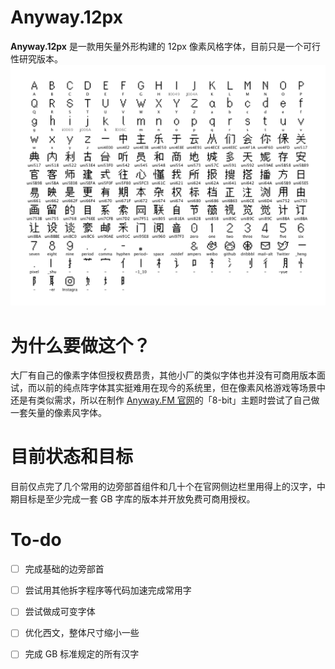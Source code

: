 # Anyway.12px
**Anyway.12px** 是一款用矢量外形构建的 12px 像素风格字体，目前只是一个可行性研究版本。
![](https://raw.githubusercontent.com/JJYing/Anyway.12px/master/preview.png)

# 为什么要做这个？
大厂有自己的像素字体但授权费昂贵，其他小厂的类似字体也并没有可商用版本面试，而以前的纯点阵字体其实挺难用在现今的系统里，但在像素风格游戏等场景中还是有类似需求，所以在制作 [Anyway.FM 官网](https://anyway.fm/profile.php)的「8-bit」主题时尝试了自己做一套矢量的像素风字体。

# 目前状态和目标
目前仅点完了几个常用的边旁部首组件和几十个在官网侧边栏里用得上的汉字，中期目标是至少完成一套 GB 字库的版本并开放免费可商用授权。

# To-do
- [ ] 完成基础的边旁部首
- [ ] 尝试用其他拆字程序等代码加速完成常用字
- [ ] 尝试做成可变字体
- [ ] 优化西文，整体尺寸缩小一些
- [ ] 完成 GB 标准规定的所有汉字


